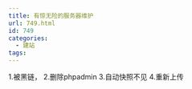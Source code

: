```yaml
---
title: 有惊无险的服务器维护
url: 749.html
id: 749
categories:
  - 建站
tags:
---
```


1.被黑链， 2.删除phpadmin 3.自动快照不见 4.重新上传